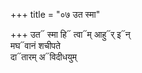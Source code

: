 +++
title = "०७ उत स्मा"

+++
उत᳓ स्मा हि᳓ त्वा᳓म् आहु᳓र् इ᳓न्  
मघ᳓वानं शचीपते  
दा᳓तारम् अ᳓विदीधयुम्